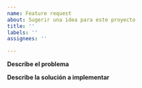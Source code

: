```yaml
---
name: Feature request
about: Sugerir una idea para este proyecto
title: ''
labels: ''
assignees: ''

---
```


**Describe el problema**

**Describe la solución a implementar**
